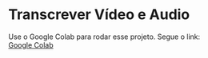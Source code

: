 # Transcrever Vídeo e Audio

Use o Google Colab para rodar esse projeto. Segue o link:  
[Google Colab](https://colab.research.google.com/github)
